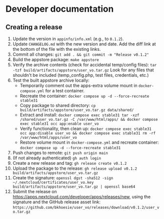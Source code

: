 # Developer documentation

## Creating a release

1. Update the version in `appinfo/info.xml` (e.g., to `0.1.2`).
2. Update `CHANGELOG.md` with the new version and date. Add the diff link at the bottom of the file with the existing links.
3. Commit all changes:
   `git add . && git commit -m "Release v0.1.2"`
4. Build the appstore package:
  `make appstore`
5. Verify the archive contents (check for accidental temp/config files):
   `tar -tzf build/artifacts/appstore/user_vo.tar.gz`
   Look for any files that shouldn't be included (temp_config.php, test files, credentials, etc.)
6. Test the built appstore archive locally:
   - Temporarily comment out the apps-extra volume mount in `docker-compose.yml` for a test container.
   - Recreate the container: `docker compose up -d --force-recreate stable31`
   - Copy package to shared directory: `cp build/artifacts/appstore/user_vo.tar.gz data/shared/`
   - Extract and install: `docker compose exec stable31 tar -xzf /shared/user_vo.tar.gz -C /var/www/html/apps/ && docker compose exec stable31 occ app:enable user_vo`
   - Verify functionality, then clean up: `docker compose exec stable31 occ app:disable user_vo && docker compose exec stable31 rm -rf /var/www/html/apps/user_vo`
   - Restore volume mount in `docker-compose.yml` and recreate container: `docker compose up -d --force-recreate stable31`
7. Push changes to remote:
   `git push origin main`
8. (If not already authenticated) `gh auth login`
9. Create a new release and tag:
   `gh release create v0.1.2`
10. Upload the package to the release:
   `gh release upload v0.1.2 build/artifacts/appstore/user_vo.tar.gz`
11. Create the signature:
   `openssl dgst -sha512 -sign ~/.nextcloud/certificates/user_vo.key build/artifacts/appstore/user_vo.tar.gz | openssl base64`
12. Submit the release on https://apps.nextcloud.com/developer/apps/releases/new, using the signature and the GitHub release asset link:
    `https://github.com/bkhoesie/user_vo/releases/download/v0.1.2/user_vo.tar.gz`
